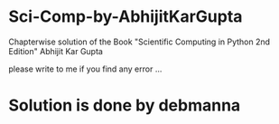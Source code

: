 # Sci-Comp-by-AbhijitKarGupta

Chapterwise solution of the Book "Scientific Computing in Python 2nd Edition" Abhijit Kar Gupta

please write to me if you find any error ...

# Solution is done by debmanna
